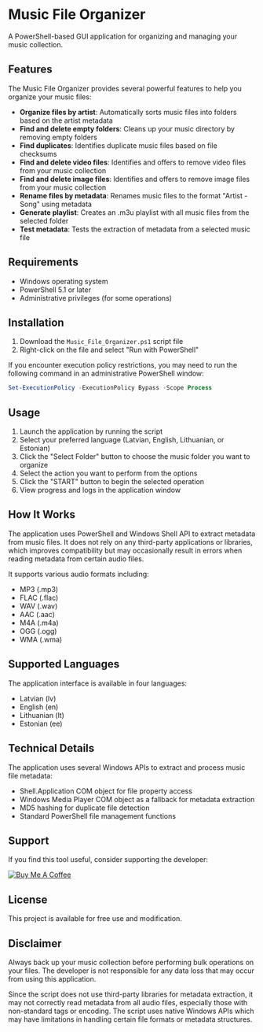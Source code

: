 # Music File Organizer

A PowerShell-based GUI application for organizing and managing your music collection.

## Features

The Music File Organizer provides several powerful features to help you organize your music files:

- **Organize files by artist**: Automatically sorts music files into folders based on the artist metadata
- **Find and delete empty folders**: Cleans up your music directory by removing empty folders
- **Find duplicates**: Identifies duplicate music files based on file checksums
- **Find and delete video files**: Identifies and offers to remove video files from your music collection
- **Find and delete image files**: Identifies and offers to remove image files from your music collection
- **Rename files by metadata**: Renames music files to the format "Artist - Song" using metadata
- **Generate playlist**: Creates an .m3u playlist with all music files from the selected folder
- **Test metadata**: Tests the extraction of metadata from a selected music file

## Requirements

- Windows operating system
- PowerShell 5.1 or later
- Administrative privileges (for some operations)

## Installation

1. Download the `Music_File_Organizer.ps1` script file
2. Right-click on the file and select "Run with PowerShell"

If you encounter execution policy restrictions, you may need to run the following command in an administrative PowerShell window:

```powershell
Set-ExecutionPolicy -ExecutionPolicy Bypass -Scope Process
```

## Usage

1. Launch the application by running the script
2. Select your preferred language (Latvian, English, Lithuanian, or Estonian)
3. Click the "Select Folder" button to choose the music folder you want to organize
4. Select the action you want to perform from the options
5. Click the "START" button to begin the selected operation
6. View progress and logs in the application window

## How It Works

The application uses PowerShell and Windows Shell API to extract metadata from music files. It does not rely on any third-party applications or libraries, which improves compatibility but may occasionally result in errors when reading metadata from certain audio files.

It supports various audio formats including:

- MP3 (.mp3)
- FLAC (.flac)
- WAV (.wav)
- AAC (.aac)
- M4A (.m4a)
- OGG (.ogg)
- WMA (.wma)

## Supported Languages

The application interface is available in four languages:
- Latvian (lv)
- English (en)
- Lithuanian (lt)
- Estonian (ee)

## Technical Details

The application uses several Windows APIs to extract and process music file metadata:

- Shell.Application COM object for file property access
- Windows Media Player COM object as a fallback for metadata extraction
- MD5 hashing for duplicate file detection
- Standard PowerShell file management functions

## Support

If you find this tool useful, consider supporting the developer:

[![Buy Me A Coffee](https://cdn.buymeacoffee.com/buttons/v2/default-yellow.png)](https://buymeacoffee.com/latvietis)

## License

This project is available for free use and modification.

## Disclaimer

Always back up your music collection before performing bulk operations on your files. The developer is not responsible for any data loss that may occur from using this application.

Since the script does not use third-party libraries for metadata extraction, it may not correctly read metadata from all audio files, especially those with non-standard tags or encoding. The script uses native Windows APIs which may have limitations in handling certain file formats or metadata structures.

